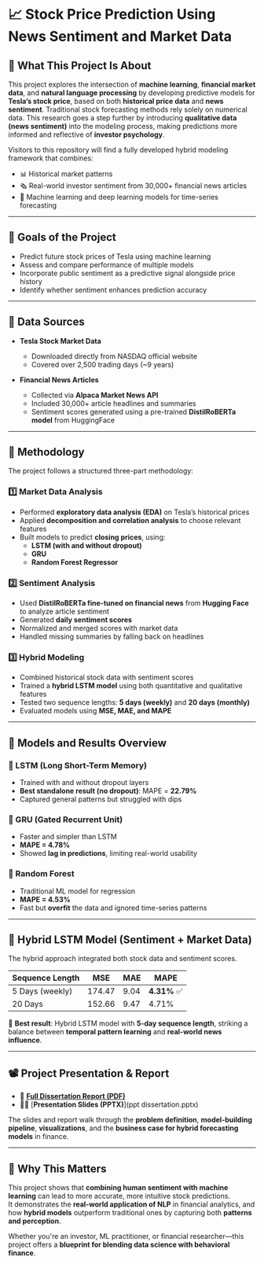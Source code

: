 # 📈 Stock Price Prediction Using News Sentiment and Market Data  


## 🧠 What This Project Is About

This project explores the intersection of **machine learning**, **financial market data**, and **natural language processing** by developing predictive models for **Tesla’s stock price**, based on both **historical price data** and **news sentiment**.
Traditional stock forecasting methods rely solely on numerical data. This research goes a step further by introducing **qualitative data (news sentiment)** into the modeling process, making predictions more informed and reflective of **investor psychology**.

Visitors to this repository will find a fully developed hybrid modeling framework that combines:
- 📊 Historical market patterns  
- 🗞️ Real-world investor sentiment from 30,000+ financial news articles  
- 🤖 Machine learning and deep learning models for time-series forecasting

---

## 🎯 Goals of the Project

- Predict future stock prices of Tesla using machine learning  
- Assess and compare performance of multiple models  
- Incorporate public sentiment as a predictive signal alongside price history  
- Identify whether sentiment enhances prediction accuracy  

---

## 🧾 Data Sources

- **Tesla Stock Market Data**  
  - Downloaded directly from NASDAQ official website  
  - Covered over 2,500 trading days (~9 years)

- **Financial News Articles**  
  - Collected via **Alpaca Market News API**  
  - Included 30,000+ article headlines and summaries  
  - Sentiment scores generated using a pre-trained **DistilRoBERTa model** from HuggingFace

---

## 🧪 Methodology

The project follows a structured three-part methodology:

### 1️⃣ Market Data Analysis

- Performed **exploratory data analysis (EDA)** on Tesla’s historical prices  
- Applied **decomposition and correlation analysis** to choose relevant features  
- Built models to predict **closing prices**, using:  
  - **LSTM (with and without dropout)**  
  - **GRU**  
  - **Random Forest Regressor**

### 2️⃣ Sentiment Analysis

- Used **DistilRoBERTa fine-tuned on financial news** from **Hugging Face** to analyze article sentiment  
- Generated **daily sentiment scores**  
- Normalized and merged scores with market data  
- Handled missing summaries by falling back on headlines  

### 3️⃣ Hybrid Modeling

- Combined historical stock data with sentiment scores  
- Trained a **hybrid LSTM model** using both quantitative and qualitative features  
- Tested two sequence lengths: **5 days (weekly)** and **20 days (monthly)**  
- Evaluated models using **MSE, MAE, and MAPE**

---

## 🔁 Models and Results Overview

### 🔹 LSTM (Long Short-Term Memory)

- Trained with and without dropout layers  
- **Best standalone result (no dropout)**: MAPE = **22.79%**  
- Captured general patterns but struggled with dips  

### 🔹 GRU (Gated Recurrent Unit)

- Faster and simpler than LSTM  
- **MAPE = 4.78%**  
- Showed **lag in predictions**, limiting real-world usability  

### 🔹 Random Forest

- Traditional ML model for regression  
- **MAPE = 4.53%**  
- Fast but **overfit** the data and ignored time-series patterns  

---

## 🧬 Hybrid LSTM Model (Sentiment + Market Data)

The hybrid approach integrated both stock data and sentiment scores.

| **Sequence Length** | **MSE**   | **MAE**  | **MAPE**  |
|---------------------|-----------|----------|-----------|
| 5 Days (weekly)     | 174.47    | 9.04     | **4.31%** ✅  
| 20 Days             | 152.66    | 9.47     | 4.71%  

📌 **Best result**: Hybrid LSTM model with **5-day sequence length**, striking a balance between **temporal pattern learning** and **real-world news influence**.

---

## 📽️ Project Presentation & Report

- 📄 [**Full Dissertation Report (PDF)**](.pdf)  
- 🧑‍🏫 [**Presentation Slides (PPTX)**](ppt dissertation.pptx)

The slides and report walk through the **problem definition**, **model-building pipeline**, **visualizations**, and the **business case for hybrid forecasting models** in finance.

---

## 🌟 Why This Matters

This project shows that **combining human sentiment with machine learning** can lead to more accurate, more intuitive stock predictions.  
It demonstrates the **real-world application of NLP** in financial analytics, and how **hybrid models** outperform traditional ones by capturing both **patterns and perception**.

Whether you're an investor, ML practitioner, or financial researcher—this project offers a **blueprint for blending data science with behavioral finance**.

